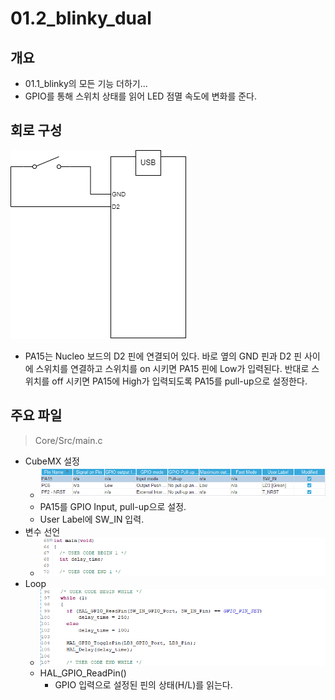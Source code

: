 # 01.2_blinky_dual
## 개요
* 01.1_blinky의 모든 기능 더하기...
* GPIO를 통해 스위치 상태를 읽어 LED 점멸 속도에 변화를 준다.

## 회로 구성
![Switch](Doc/switch.png)
* PA15는 Nucleo 보드의 D2 핀에 연결되어 있다. 바로 옆의 GND 핀과 D2 핀 사이에 스위치를 연결하고 스위치를 on 시키면 PA15 핀에 Low가 입력된다. 반대로 스위치를 off 시키면 PA15에 High가 입력되도록 PA15를 pull-up으로 설정한다.

## 주요 파일

> Core/Src/main.c

* CubeMX 설정
    * ![gpio](Doc/gpio_SW_IN.png)
    * PA15를 GPIO Input, pull-up으로 설정.
    * User Label에 SW_IN 입력.
* 변수 선언
    * ![main.c](Doc/main_1.png)
* Loop
    * ![main.c](Doc/main_2.png)
    * HAL_GPIO_ReadPin()
        * GPIO 입력으로 설정된 핀의 상태(H/L)를 읽는다.

